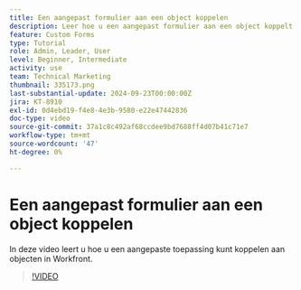 ```yaml
---
title: Een aangepast formulier aan een object koppelen
description: Leer hoe u een aangepast formulier aan een object koppelt en aangepaste velden zichtbaar maakt in rapporten.
feature: Custom Forms
type: Tutorial
role: Admin, Leader, User
level: Beginner, Intermediate
activity: use
team: Technical Marketing
thumbnail: 335173.png
last-substantial-update: 2024-09-23T00:00:00Z
jira: KT-8910
exl-id: 0d4ebd19-f4e8-4e3b-9580-e22e47442836
doc-type: video
source-git-commit: 37a1c8c492af68ccdee9bd7688ff4d07b41c71e7
workflow-type: tm+mt
source-wordcount: '47'
ht-degree: 0%

---
```


# Een aangepast formulier aan een object koppelen

In deze video leert u hoe u een aangepaste toepassing kunt koppelen aan objecten in Workfront.

>[!VIDEO](https://video.tv.adobe.com/v/335173/?quality=12&learn=on)
